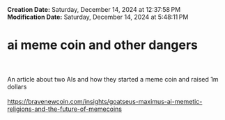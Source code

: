 <div><b>Creation Date:</b> Saturday, December 14, 2024 at 12:37:58 PM<br></div>
<div><b>Modification Date:</b> Saturday, December 14, 2024 at 5:48:11 PM<br></div>
<div><h1>ai meme coin and other dangers</h1></div>
<div><br></div>
<div><br></div>
<div>An article about two AIs and how they started a meme coin and raised 1m dollars</div>
<div><br></div>
<div><a href=https://bravenewcoin.com/insights/goatseus-maximus-ai-memetic-religions-and-the-future-of-memecoins>https://bravenewcoin.com/insights/goatseus-maximus-ai-memetic-religions-and-the-future-of-memecoins</a><br></div>

